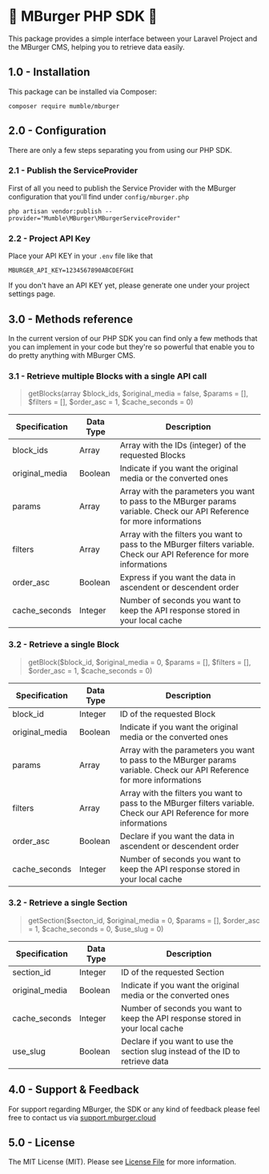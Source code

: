 # 🍔 MBurger PHP SDK 🍔 

This package provides a simple interface between your Laravel Project and the MBurger CMS, helping you to retrieve data easily.

## 1.0 - Installation

This package can be installed via Composer:

    composer require mumble/mburger

## 2.0 - Configuration

There are only a few steps separating you from using our PHP SDK.

### 2.1 - Publish the ServiceProvider

First of all you need to publish the Service Provider with the MBurger configuration that you'll find under `config/mburger.php`

    php artisan vendor:publish --provider="Mumble\MBurger\MBurgerServiceProvider"

### 2.2 - Project API Key

Place your API KEY in your `.env` file like that

    MBURGER_API_KEY=1234567890ABCDEFGHI

If you don't have an API KEY yet, please generate one under your project settings page.

## 3.0 - Methods reference 

In the current version of our PHP SDK you can find only a few methods that you can implement in your code but they're so powerful that enable you to do pretty anything with MBurger CMS.

### 3.1 - Retrieve multiple Blocks with a single API call

> getBlocks(array $block_ids, $original_media = false, $params = [], $filters = [], $order_asc = 1, $cache_seconds = 0)

| Specification | Data Type | Description |
|---|---|---|
| block_ids | Array | Array with the IDs (integer) of the requested Blocks |
| original_media | Boolean | Indicate if you want the original media or the converted ones |
| params | Array | Array with the parameters you want to pass to the MBurger params variable. Check our API Reference for more informations |
| filters | Array | Array with the filters you want to pass to the MBurger filters variable. Check our API Reference for more informations |
| order_asc | Boolean | Express if you want the data in ascendent or descendent order |
| cache_seconds | Integer | Number of seconds you want to keep the API response stored in your local cache |

### 3.2 - Retrieve a single Block

> getBlock($block_id, $original_media = 0, $params = [], $filters = [], $order_asc = 1, $cache_seconds = 0)

| Specification | Data Type | Description |
|---|---|---|
| block_id | Integer | ID of the requested Block |
| original_media | Boolean | Indicate if you want the original media or the converted ones |
| params | Array | Array with the parameters you want to pass to the MBurger params variable. Check our API Reference for more informations |
| filters | Array | Array with the filters you want to pass to the MBurger filters variable. Check our API Reference for more informations |
| order_asc | Boolean | Declare if you want the data in ascendent or descendent order |
| cache_seconds | Integer | Number of seconds you want to keep the API response stored in your local cache |

### 3.2 - Retrieve a single Section

> getSection($secton_id, $original_media = 0, $params = [], $order_asc = 1, $cache_seconds = 0, $use_slug = 0)

| Specification | Data Type | Description |
|---|---|---|
| section_id | Integer | ID of the requested Section |
| original_media | Boolean | Indicate if you want the original media or the converted ones |
| cache_seconds | Integer | Number of seconds you want to keep the API response stored in your local cache |
| use_slug | Boolean | Declare if you want to use the section slug instead of the ID to retrieve data |

## 4.0 - Support & Feedback

For support regarding MBurger, the SDK or any kind of feedback please feel free to contact us via  [support.mburger.cloud](http://support.mburger.cloud/)

## 5.0 - License
The MIT License (MIT). Please see [License File](./LICENSE) for more information.
